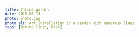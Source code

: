 ```yaml
---
title: Inline garden
date: 2025-06-13
photo: photo.jpg
photo_alt: Art installation in a garden with numerous lines
tags: [Boring lines, Misc]
---
```

